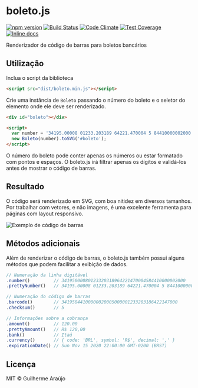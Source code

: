 # boleto.js

[![npm version](https://badge.fury.io/js/boleto.js.svg)](https://badge.fury.io/js/boleto.js)
[![Build Status](https://travis-ci.org/guilhermearaujo/boleto.js.svg?branch=master)](https://travis-ci.org/guilhermearaujo/boleto.js)
[![Code Climate](https://codeclimate.com/github/guilhermearaujo/boleto.js/badges/gpa.svg)](https://codeclimate.com/github/guilhermearaujo/boleto.js)
[![Test Coverage](https://codeclimate.com/github/guilhermearaujo/boleto.js/badges/coverage.svg)](https://codeclimate.com/github/guilhermearaujo/boleto.js/coverage)
[![Inline docs](http://inch-ci.org/github/guilhermearaujo/boleto.js.svg?branch=master)](http://inch-ci.org/github/guilhermearaujo/boleto.js)

Renderizador de código de barras para boletos bancários

## Utilização

Inclua o script da biblioteca

```html
<script src="dist/boleto.min.js"></script>
```

Crie uma instância de `Boleto` passando o número do boleto e o seletor do elemento onde ele deve ser renderizado.

```html
<div id="boleto"></div>

<script>
  var number = '34195.00008 01233.203189 64221.470004 5 84410000002000';
  new Boleto(number).toSVG('#boleto');
</script>
```

O número do boleto pode conter apenas os números ou estar formatado com pontos e espaços.
O boleto.js irá filtrar apenas os dígitos e validá-los antes de mostrar o código de barras.

## Resultado

O código será renderizado em SVG, com boa nitidez em diversos tamanhos.
Por trabalhar com vetores, e não imagens, é uma excelente ferramenta para páginas com layout responsivo.

![Exemplo de código de barras](https://cl.ly/0l3s1R3V2A2M/download/Image%202016-07-17%20at%2000.06.46.png)

## Métodos adicionais

Além de renderizar o código de barras, o boleto.js também possui alguns métodos que podem facilitar a exibição de dados.

```javascript
// Numeração da linha digitável
.number()         // 34195000080123320318964221470004584410000002000
.prettyNumber()   // 34195.00008 01233.203189 64221.470004 5 84410000002000

// Numeração do código de barras
.barcode()        // 34195844100000020005000001233203186422147000
.checksum()       // 5

// Informações sobre a cobrança
.amount()         // 120.00
.prettyAmount()   // R$ 120,00
.bank()           // Itaú
.currency()       // { code: 'BRL', symbol: 'R$', decimal: ',' }
.expirationDate() // Sun Nov 15 2020 22:00:00 GMT-0200 (BRST)
```
## Licença

MIT © Guilherme Araújo
